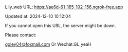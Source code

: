 Lily_web URL: https://ae6d-61-165-102-156.ngrok-free.app

Updated at: 2024-12-10 10:12:04

If you cannot open this URL, the server might be down.

Please contact: 

goley04@foxmail.com Or Wechat:GL_yeaH